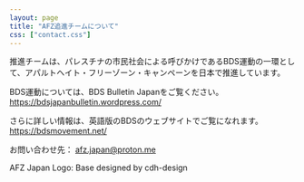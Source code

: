 ```yaml
---
layout: page
title: "AFZ追進チームについて"
css: ["contact.css"]
---
```

<!-- div class="col s12">
  <div class="icontain">
    <img src="/assets/afz.japan@proton.me.png" height=20px />
  </div>
</div -->

<p>推進チームは、パレスチナの市民社会による呼びかけであるBDS運動の一環として、アパルトヘイト・フリーゾーン・キャンペーンを日本で推進しています。</p>
<p>BDS運動については、BDS Bulletin Japanをご覧ください。<a class="anchor_af404b anchorUnderlineOnHover_af404b" tabindex="0" title="https://bdsjapanbulletin.wordpress.com/" href="https://bdsjapanbulletin.wordpress.com/" target="_blank" rel="noreferrer noopener">https://bdsjapanbulletin.wordpress.com/</a></p>
<p>さらに詳しい情報は、英語版のBDSのウェブサイトでご覧になれます。<a class="anchor_af404b anchorUnderlineOnHover_af404b" tabindex="0" title="https://bdsmovement.net/" href="https://bdsmovement.net/" target="_blank" rel="noreferrer noopener">https://bdsmovement.net/</a></p>
<p>お問い合わせ先： <a href="mailto:afz.japan@proton.me ">afz.japan@proton.me </a></p>
<p>AFZ Japan Logo: Base designed by cdh-design</p>
